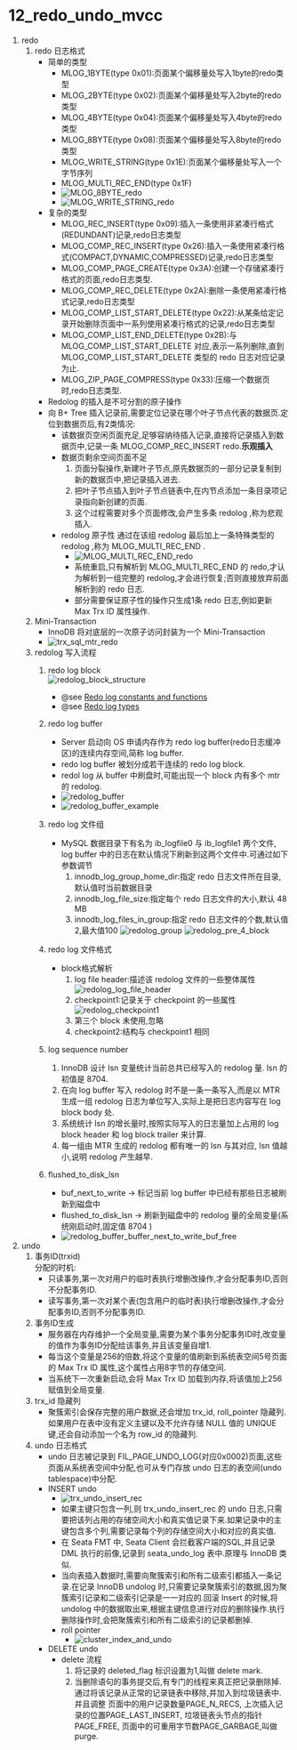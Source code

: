 # 12_redo_undo_mvcc

1. redo
    1. redo 日志格式
        * 简单的类型
            * MLOG_1BYTE(type 0x01):页面某个偏移量处写入1byte的redo类型
            * MLOG_2BYTE(type 0x02):页面某个偏移量处写入2byte的redo类型
            * MLOG_4BYTE(type 0x04):页面某个偏移量处写入4byte的redo类型
            * MLOG_8BYTE(type 0x08):页面某个偏移量处写入8byte的redo类型
            * MLOG_WRITE_STRING(type 0x1E):页面某个偏移量处写入一个字节序列
            * MLOG_MULTI_REC_END(type 0x1F)
            * ![MLOG_8BYTE_redo](./MLOG_8BYTE_redo.png)
            * ![MLOG_WRITE_STRING_redo](./MLOG_WRITE_STRING_redo.png)
        * 复杂的类型
            * MLOG_REC_INSERT(type 0x09):插入一条使用非紧凑行格式(REDUNDANT)记录,redo日志类型
            * MLOG_COMP_REC_INSERT(type 0x26):插入一条使用紧凑行格式(COMPACT,DYNAMIC,COMPRESSED)记录,redo日志类型
            * MLOG_COMP_PAGE_CREATE(type 0x3A):创建一个存储紧凑行格式的页面,redo日志类型.
            * MLOG_COMP_REC_DELETE(type 0x2A):删除一条使用紧凑行格式记录,redo日志类型
            * MLOG_COMP_LIST_START_DELETE(type 0x22):从某条给定记录开始删除页面中一系列使用紧凑行格式的记录,redo日志类型
            * MLOG_COMP_LIST_END_DELETE(type 0x2B):与 MLOG_COMP_LIST_START_DELETE 对应,表示一系列删除,直到 MLOG_COMP_LIST_START_DELETE 类型的 redo 日志对应记录为止.
            * MLOG_ZIP_PAGE_COMPRESS(type 0x33):压缩一个数据页时,redo日志类型.
        * Redolog 的插入是不可分割的原子操作
        * 向 B+ Tree 插入记录前,需要定位记录在哪个叶子节点代表的数据页.定位到数据页后,有2类情况:
            * 该数据页空闲页面充足,足够容纳待插入记录,直接将记录插入到数据页中,记录一条 MLOG_COMP_REC_INSERT redo.**乐观插入**
            * 数据页剩余空间页面不足
                1. 页面分裂操作,新建叶子节点,原先数据页的一部分记录复制到新的数据页中,把记录插入进去.
                2. 把叶子节点插入到叶子节点链表中,在内节点添加一条目录项记录指向新创建的页面.
                3. 这个过程需要对多个页面修改,会产生多条 redolog ,称为悲观插入.
            * redolog 原子性 通过在该组 redolog 最后加上一条特殊类型的 redolog ,称为 MLOG_MULTI_REC_END .
                * ![MLOG_MULTI_REC_END_redo](./MLOG_MULTI_REC_END_redo.png)
                * 系统重启,只有解析到 MLOG_MULTI_REC_END 的 redo,才认为解析到一组完整的 redolog,才会进行恢复;否则直接放弃前面解析到的 redo 日志.
                * 部分需要保证原子性的操作只生成1条 redo 日志,例如更新 Max Trx ID 属性操作.
    2. Mini-Transaction
        * InnoDB 将对底层的一次原子访问封装为一个 Mini-Transaction
        * ![trx_sql_mtr_redo](./trx_sql_mtr_redo.png)
    3. redolog 写入流程
        1. redo log block  
        ![redolog_block_structure](./redolog_block_structure.png)
            * @see [Redo log constants and functions](../../../storage/innobase/include/log0log.h)
            * @see [Redo log types](../../../storage/innobase/include/log0types.h)
        2. redo log buffer
            * Server 启动向 OS 申请内存作为 redo log buffer(redo日志缓冲区)的连续内存空间,简称 log buffer.
            * redo log buffer 被划分成若干连续的 redo log block.
            * redol log 从 buffer 中刷盘时,可能出现一个 block 内有多个 mtr 的 redolog.
            * ![redolog_buffer](./redolog_buffer.png)
            * ![redolog_buffer_example](./redolog_buffer_example.png)
        3. redo log 文件组
            * MySQL 数据目录下有名为 ib_logfile0 与 ib_logfile1 两个文件, log buffer 中的日志在默认情况下刷新到这两个文件中.可通过如下参数调节
                1. innodb_log_group_home_dir:指定 redo 日志文件所在目录,默认值时当前数据目录
                2. innodb_log_file_size:指定每个 redo 日志文件的大小,默认 48 MB
                3. innodb_log_files_in_group:指定 redo 日志文件的个数,默认值2,最大值100
                ![redolog_group](./redolog_group.png)
                ![redolog_pre_4_block](./redolog_pre_4_block.png)
                
        4. redo log 文件格式
            * block格式解析
                1. log file header:描述该 redolog 文件的一些整体属性
                    ![redolog_log_file_header](./redolog_log_file_header.png)
                2. checkpoint1:记录关于 checkpoint 的一些属性
                    ![redolog_checkpoint1](./redolog_checkpoint1.png)
                3. 第三个 block 未使用,忽略
                4. checkpoint2:结构与 checkpoint1 相同
        
        5. log sequence number
            1. InnoDB 设计 lsn 变量统计当前总共已经写入的 redolog 量. lsn 的初值是 8704.
            2. 在向 log buffer 写入 redolog 时不是一条一条写入,而是以 MTR 生成一组 redolog 日志为单位写入,实际上是把日志内容写在 log block body 处.
            3. 系统统计 lsn 的增长量时,按照实际写入的日志量加上占用的 log block header 和 log block trailer 来计算.
            4. 每一组由 MTR 生成的 redolog 都有唯一的 lsn 与其对应, lsn 值越小,说明 redolog 产生越早.
        
        6. flushed_to_disk_lsn
            * buf_next_to_write     ->  标记当前 log buffer 中已经有那些日志被刷新到磁盘中
            * flushed_to_disk_lsn   ->  刷新到磁盘中的 redolog 量的全局变量(系统刚启动时,固定值 8704 )
            * ![redolog_buffer_buffer_next_to_write_buf_free](./redolog_buffer_buffer_next_to_write_buf_free.png)
2. undo
    1. 事务ID(trxid)  
    分配的时机:  
        * 只读事务,第一次对用户的临时表执行增删改操作,才会分配事务ID,否则不分配事务ID.
        * 读写事务,第一次对某个表(包含用户的临时表)执行增删改操作,才会分配事务ID,否则不分配事务ID.
    2. 事务ID生成
        * 服务器在内存维护一个全局变量,需要为某个事务分配事务ID时,改变量的值作为事务ID分配给该事务,并且该变量自增1.
        * 每当这个变量是256的倍数,将这个变量的值刷新到系统表空间5号页面的 Max Trx ID 属性,这个属性占用8字节的存储空间.
        * 当系统下一次重新启动,会将 Max Trx ID 加载到内存,将该值加上256赋值到全局变量.
    3. trx_id 隐藏列
        * 聚簇索引会保存完整的用户数据,还会增加 trx_id, roll_pointer 隐藏列.如果用户在表中没有定义主键以及不允许存储 NULL 值的 UNIQUE 键,还会自动添加一个名为 row_id 的隐藏列.
    4. undo 日志格式
        * undo 日志被记录到 FIL_PAGE_UNDO_LOG(对应0x0002)页面,这些页面从系统表空间中分配,也可从专门存放 undo 日志的表空间(undo tablespace)中分配.
        * INSERT undo
            * ![trx_undo_insert_rec](./trx_undo_insert_rec.png)
            * 如果主键只包含一列,则 trx_undo_insert_rec 的 undo 日志,只需要把该列占用的存储空间大小和真实值记录下来.如果记录中的主键包含多个列,需要记录每个列的存储空间大小和对应的真实值.
            * 在 Seata FMT 中, Seata Client 会拦截客户端的SQL,并且记录 DML 执行的前像,记录到 seata_undo_log 表中.原理与 InnoDB 类似.
            * 当向表插入数据时,需要向聚簇索引和所有二级索引都插入一条记录.在记录 InnoDB undolog 时,只需要记录聚簇索引的数据,因为聚簇索引记录和二级索引记录是一一对应的.回滚 Insert 的时候,将 undolog 中的数据取出来,根据主键信息进行对应的删除操作.执行删除操作时,会把聚簇索引和所有二级索引的记录都删掉.
            * roll pointer
                * ![cluster_index_and_undo](./cluster_index_and_undo.png)
        * DELETE undo
            * delete 流程
                1. 将记录的 deleted_flag 标识设置为1,叫做 delete mark.
                2. 当删除语句的事务提交后,有专门的线程来真正把记录删除掉.通过将该记录从正常的记录链表中移除,并加入到垃圾链表中.并且调整 页面中的用户记录数量PAGE_N_RECS, 上次插入记录的位置PAGE_LAST_INSERT, 垃圾链表头节点的指针PAGE_FREE, 页面中的可重用字节数PAGE_GARBAGE,叫做 purge.